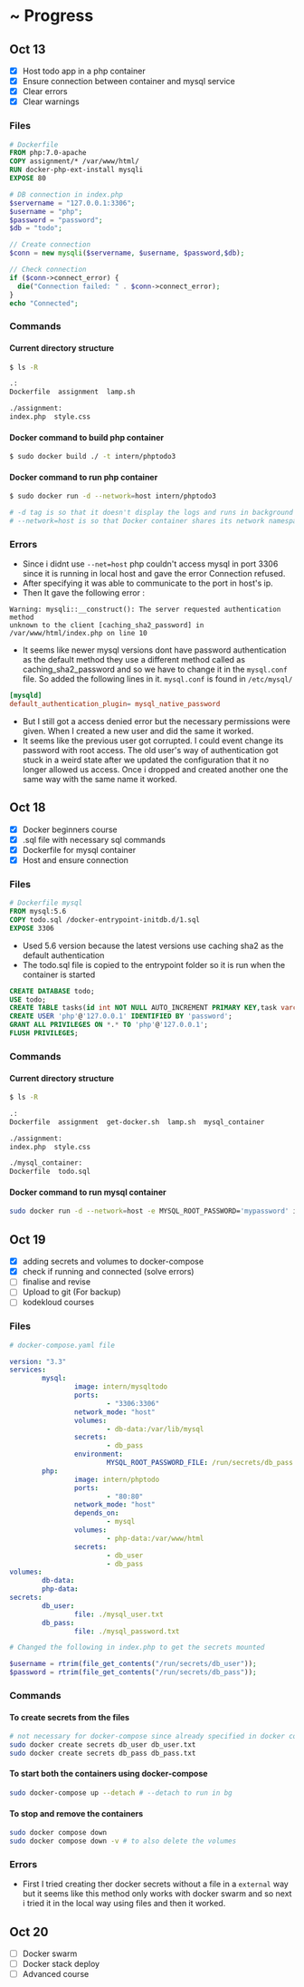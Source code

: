 # ~ Progress

## Oct 13
  - [x] Host todo app in a php container 
  - [x] Ensure connection between container and mysql service
  - [x] Clear errors
  - [x] Clear warnings

### Files
```Dockerfile
# Dockerfile
FROM php:7.0-apache
COPY assignment/* /var/www/html/
RUN docker-php-ext-install mysqli
EXPOSE 80
```
```php
# DB connection in index.php
$servername = "127.0.0.1:3306";
$username = "php";
$password = "password";
$db = "todo";

// Create connection
$conn = new mysqli($servername, $username, $password,$db);

// Check connection
if ($conn->connect_error) {
  die("Connection failed: " . $conn->connect_error);
}
echo "Connected";
```

### Commands
#### Current directory structure
```sh
$ ls -R
```
```sh
.:
Dockerfile  assignment  lamp.sh

./assignment:
index.php  style.css
```
#### Docker command to build php container
```sh
$ sudo docker build ./ -t intern/phptodo3
```
#### Docker command to run php container
```sh
$ sudo docker run -d --network=host intern/phptodo3

# -d tag is so that it doesn't display the logs and runs in background (detached)
# --network=host is so that Docker container shares its network namespace with the host machine, The application inside the container can access the port in host's ip ( to connect to mysql ) 
```
### Errors
- Since i didnt use `--net=host` php couldn't access mysql in port 3306 since it is running in local host and gave the error Connection refused.
- After specifying it was able to communicate to the port in host's ip.
- Then It gave the  following error : 
```
Warning: mysqli::__construct(): The server requested authentication method 
unknown to the client [caching_sha2_password] in /var/www/html/index.php on line 10
```
- It seems like newer mysql versions dont have password authentication as the default method they use a different method called as caching_sha2_password and so we have to change it in the `mysql.conf` file. So added the following lines in it. `mysql.conf` is found in `/etc/mysql/`
```conf
[mysqld]
default_authentication_plugin= mysql_native_password
```
- But I still got a access denied error but the necessary permissions were given. When I created a new user and did the same it worked. 
- It seems like the previous user got corrupted. I could event change its password with root access. The old user's way of authentication got stuck in a weird state after we updated the configuration that it no longer allowed us access. Once i dropped and created another one the same way with the same name it worked.

## Oct 18
  - [x] Docker beginners course
  - [x] .sql file with necessary sql commands
  - [x] Dockerfile for mysql container
  - [x] Host and ensure connection
### Files
```Dockerfile
# Dockerfile mysql
FROM mysql:5.6
COPY todo.sql /docker-entrypoint-initdb.d/1.sql
EXPOSE 3306
```
- Used 5.6 version because the latest versions use caching sha2 as the default authentication
- The todo.sql file is copied to the entrypoint folder so it is run when the container is started
```sql
CREATE DATABASE todo;
USE todo;
CREATE TABLE tasks(id int NOT NULL AUTO_INCREMENT PRIMARY KEY,task varchar(255));
CREATE USER 'php'@'127.0.0.1' IDENTIFIED BY 'password';
GRANT ALL PRIVILEGES ON *.* TO 'php'@'127.0.0.1';
FLUSH PRIVILEGES;
```
### Commands
#### Current directory structure
```sh
$ ls -R

.:
Dockerfile  assignment  get-docker.sh  lamp.sh  mysql_container

./assignment:
index.php  style.css

./mysql_container:
Dockerfile  todo.sql
```
#### Docker command to run mysql container
```sh
sudo docker run -d --network=host -e MYSQL_ROOT_PASSWORD='mypassword' intern/mysqltodo
```
## Oct 19
- [x] adding secrets and volumes to docker-compose
- [x] check if running and connected (solve errors)
- [ ] finalise and revise
- [ ] Upload to git (For backup)
- [ ] kodekloud courses
### Files
```yaml
# docker-compose.yaml file

version: "3.3"
services:
        mysql:
                image: intern/mysqltodo
                ports:
                        - "3306:3306"
                network_mode: "host"
                volumes:
                        - db-data:/var/lib/mysql
                secrets:
                        - db_pass
                environment:
                        MYSQL_ROOT_PASSWORD_FILE: /run/secrets/db_pass
        php:
                image: intern/phptodo
                ports:
                        - "80:80"
                network_mode: "host"
                depends_on:
                        - mysql
                volumes:
                        - php-data:/var/www/html
                secrets:
                        - db_user
                        - db_pass
volumes:
        db-data:
        php-data:
secrets:
        db_user:
                file: ./mysql_user.txt
        db_pass:
                file: ./mysql_password.txt
```
```php
# Changed the following in index.php to get the secrets mounted

$username = rtrim(file_get_contents("/run/secrets/db_user"));
$password = rtrim(file_get_contents("/run/secrets/db_pass"));
```
### Commands
#### To create secrets from the files
```sh
# not necessary for docker-compose since already specified in docker compose
sudo docker create secrets db_user db_user.txt
sudo docker create secrets db_pass db_pass.txt
```
#### To start both the containers using docker-compose
```sh
sudo docker-compose up --detach # --detach to run in bg
```
#### To stop and remove the containers
```sh
sudo docker compose down
sudo docker compose down -v # to also delete the volumes
```
### Errors
- First I tried creating ther docker secrets without a file in a `external` way but it seems like this method only works with docker swarm and so next i tried it in the local way using files and then it worked. 
## Oct 20
- [ ] Docker swarm 
- [ ] Docker stack deploy
- [ ] Advanced course
